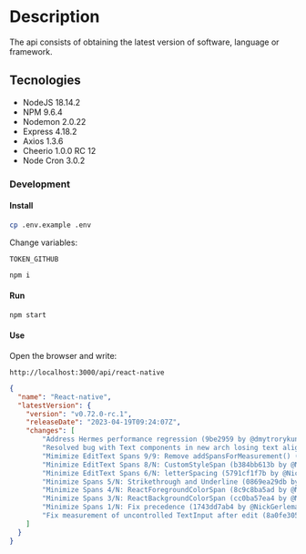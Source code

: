 # Description

The api consists of obtaining the latest version of software, language or framework.

## Tecnologies

- NodeJS 18.14.2
- NPM 9.6.4
- Nodemon 2.0.22
- Express 4.18.2
- Axios 1.3.6
- Cheerio 1.0.0 RC 12
- Node Cron 3.0.2

### Development

#### Install

```bash
cp .env.example .env
```

Change variables:

```
TOKEN_GITHUB
```

```bash
npm i
```

#### Run

```bash
npm start
```

#### Use

Open the browser and write:

```
http://localhost:3000/api/react-native
```

```json
{
  "name": "React-native",
  "latestVersion": {
    "version": "v0.72.0-rc.1",
    "releaseDate": "2023-04-19T09:24:07Z",
    "changes": [
        "Address Hermes performance regression (9be2959 by @dmytrorykun)",
        "Resolved bug with Text components in new arch losing text alignment state. (31a8e92cad by @javache)",
        "Mimimize EditText Spans 9/9: Remove addSpansForMeasurement() (92b8981499 by @NickGerleman)",
        "Minimize EditText Spans 8/N: CustomStyleSpan (b384bb613b by @NickGerleman)",
        "Minimize EditText Spans 6/N: letterSpacing (5791cf1f7b by @NickGerleman)",
        "Minimize Spans 5/N: Strikethrough and Underline (0869ea29db by @NickGerleman)",
        "Minimize Spans 4/N: ReactForegroundColorSpan (8c9c8ba5ad by @NickGerleman)",
        "Minimize Spans 3/N: ReactBackgroundColorSpan (cc0ba57ea4 by @NickGerleman)",
        "Minimize Spans 1/N: Fix precedence (1743dd7ab4 by @NickGerleman)",
        "Fix measurement of uncontrolled TextInput after edit (8a0fe30591 by @NickGerleman)"
    ]
  }
}
```

